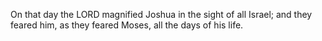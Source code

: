 On that day the LORD magnified Joshua in the sight of all Israel; and they feared him, as they feared Moses, all the days of his life.
